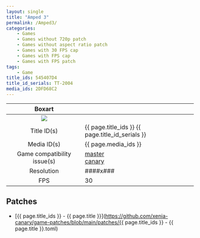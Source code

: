 ```yaml
---
layout: single
title: "Amped 3"
permalink: /Amped3/
categories:
    - Games
    - Games without 720p patch
    - Games without aspect ratio patch
    - Games with 30 FPS cap
    - Games with FPS cap
    - Games with FPS patch
tags:
    - Game
title_ids: 545407D4
title_id_serials: TT-2004
media_ids: 2DFD68C2
---
```


| Boxart                      |                                                                            |
| :----:                      | :-                                                                         |
| ![](https://download-ssl.xbox.com/content/images/66acd000-77fe-1000-9115-d802545407d4/1033/boxartlg.jpg) |
| Title ID(s)                 | {{ page.title_ids }} {{ page.title_id_serials }}                           |
| Media ID(s)                 | {{ page.media_ids }}                                                       |
| Game compatibility issue(s) | [master](https://github.com/xenia-project/game-compatibility/issues/)<br>[canary](https://github.com/xenia-canary/game-compatibility/issues/) |
| Resolution                  | ####x###                                                                   |
| FPS                         | 30                                                                         |

## Patches
* [{{ page.title_ids }} - {{ page.title }}](https://github.com/xenia-canary/game-patches/blob/main/patches/{{ page.title_ids }} - {{ page.title }}.toml)
